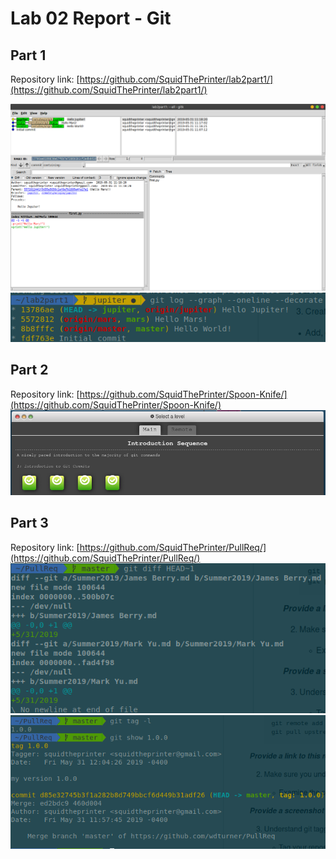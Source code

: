 # Lab 02 Report - Git

## Part 1
Repository link: [https://github.com/SquidThePrinter/lab2part1/](https://github.com/SquidThePrinter/lab2part1/)

![gitk](../../images/lab-02/gitk.png)
![git log](../../images/lab-02/gitlog.png)

## Part 2
Repository link: [https://github.com/SquidThePrinter/Spoon-Knife/](https://github.com/SquidThePrinter/Spoon-Knife/)
![Learn Git Branching](../../images/lab-02/learnbranching.png)

## Part 3
Repository link: [https://github.com/SquidThePrinter/PullReq/](https://github.com/SquidThePrinter/PullReq/)
![diff](../../images/lab-02/diff.png)
![tag](../../images/lab-02/tag.png)
